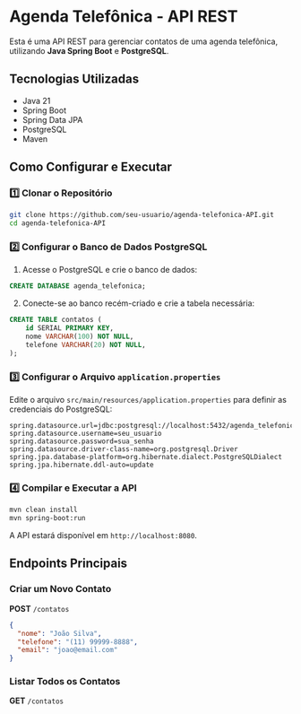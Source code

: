 # Agenda Telefônica - API REST

Esta é uma API REST para gerenciar contatos de uma agenda telefônica, utilizando **Java Spring Boot** e **PostgreSQL**.

## Tecnologias Utilizadas
- Java 21
- Spring Boot
- Spring Data JPA
- PostgreSQL
- Maven

## Como Configurar e Executar

### 1️⃣ Clonar o Repositório
```sh
git clone https://github.com/seu-usuario/agenda-telefonica-API.git
cd agenda-telefonica-API
```

### 2️⃣ Configurar o Banco de Dados PostgreSQL
1. Acesse o PostgreSQL e crie o banco de dados:
```sql
CREATE DATABASE agenda_telefonica;
```
2. Conecte-se ao banco recém-criado e crie a tabela necessária:
```sql
CREATE TABLE contatos (
    id SERIAL PRIMARY KEY,
    nome VARCHAR(100) NOT NULL,
    telefone VARCHAR(20) NOT NULL,
);
```

### 3️⃣ Configurar o Arquivo `application.properties`
Edite o arquivo `src/main/resources/application.properties` para definir as credenciais do PostgreSQL:
```properties
spring.datasource.url=jdbc:postgresql://localhost:5432/agenda_telefonica
spring.datasource.username=seu_usuario
spring.datasource.password=sua_senha
spring.datasource.driver-class-name=org.postgresql.Driver
spring.jpa.database-platform=org.hibernate.dialect.PostgreSQLDialect
spring.jpa.hibernate.ddl-auto=update
```

### 4️⃣ Compilar e Executar a API
```sh
mvn clean install
mvn spring-boot:run
```

A API estará disponível em `http://localhost:8080`.

## Endpoints Principais

### Criar um Novo Contato
**POST** `/contatos`
```json
{
  "nome": "João Silva",
  "telefone": "(11) 99999-8888",
  "email": "joao@email.com"
}
```

### Listar Todos os Contatos
**GET** `/contatos`
